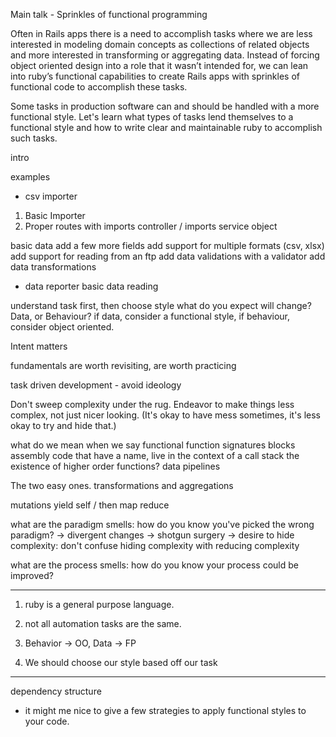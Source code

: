 Main talk - Sprinkles of functional programming

Often in Rails apps there is a need to accomplish tasks where we are less interested in modeling domain concepts as collections of related objects and more interested in transforming or aggregating data. Instead of forcing object oriented design into a role that it wasn’t intended for, we can lean into ruby’s functional capabilities to create Rails apps with sprinkles of functional code to accomplish these tasks.

Some tasks in production software can and should be handled with a more functional style. Let's learn what types of tasks lend themselves to a functional style and how to write clear and maintainable ruby to accomplish such tasks.

intro

examples
- csv importer

1. Basic Importer
2. Proper routes with imports controller / imports service object


basic data
add a few more fields
add support for multiple formats (csv, xlsx)
add support for reading from an ftp
add data validations with a validator
add data transformations

- data reporter
basic data reading

understand task first, then choose style
what do you expect will change? Data, or Behaviour? if data, consider a
functional style, if behaviour, consider object oriented.

Intent matters

fundamentals are worth revisiting, are worth practicing

task driven development - avoid ideology

Don't sweep complexity under the rug. Endeavor to make things less complex, not
just nicer looking. (It's okay to have mess sometimes, it's less okay to try and
hide that.)

what do we mean when we say functional
function signatures
blocks assembly code that have a name, live in the context of a call stack
the existence of higher order functions?
data pipelines


The two easy ones.
transformations and aggregations

mutations
yield self / then
map
reduce


what are the paradigm smells: how do you know you've picked the wrong paradigm?
-> divergent changes
-> shotgun surgery
-> desire to hide complexity: don't confuse hiding complexity with reducing
complexity

what are the process smells: how do you know your process could be improved?


---

1. ruby is a general purpose language.

2. not all automation tasks are the same.

3. Behavior -> OO, Data -> FP

4. We should choose our style based off our task


---

dependency structure

- it might me nice to give a few strategies to apply functional styles to your code.
